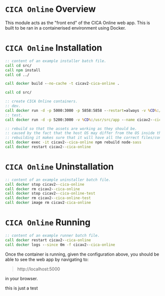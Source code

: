 # `CICA Online` Overview
This module acts as the "front end" of the CICA Online web app. This is built to be ran in a containerised environment using Docker.

# `CICA Online` Installation
```bat
:: content of an example installer batch file. 
call cd src/
call npm install
call cd ../

call docker build --no-cache -t cicav2-cica-online .

call cd src/

:: create CICA Online containers.
:: dev.
call docker run -d -p 5000:3000 -p 5858:5858 --restart=always -v %CD%:/usr/src/app --name cicav2--cica-online cicav2-cica-online npm run debug
:: test.
call docker run -d -p 5200:3000 -v %CD%:/usr/src/app --name cicav2--cica-online-test cicav2-cica-online npm test

:: rebuild so that the assets are working as they should be.
:: caused by the fact that the host OS may differ from the OS inside the Docker container.
:: rebuilding it makes sure that it will have all the correct files/configs for the OS it will be running on.
call docker exec -it cicav2--cica-online npm rebuild node-sass
call docker restart cicav2--cica-online
```

# `CICA Online` Uninstallation
```bat
:: content of an example uninstaller batch file. 
call docker stop cicav2--cica-online
call docker rm cicav2--cica-online
call docker stop cicav2--cica-online-test
call docker rm cicav2--cica-online-test
call docker image rm cicav2-cica-online
```

# `CICA Online` Running
```bat
:: content of an example runner batch file. 
call docker restart cicav2--cica-online
call docker logs --since 0m -f cicav2--cica-online
```

Once the container is running, given the configuration above, you should be able to see the web app by navigating to: 

> http://localhost:5000

in your browser.


this is just a test
